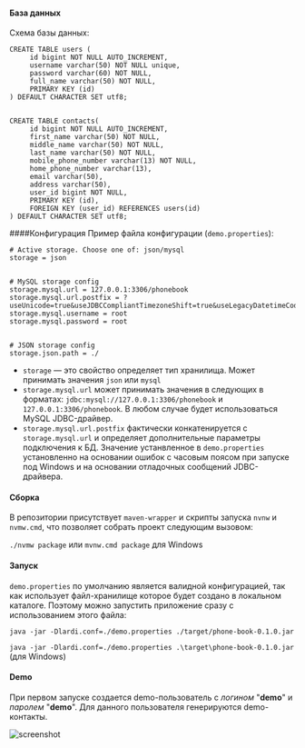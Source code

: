 #### База данных
Схема базы данных:


````
CREATE TABLE users (
     id bigint NOT NULL AUTO_INCREMENT,
     username varchar(50) NOT NULL unique,
     password varchar(60) NOT NULL,
     full_name varchar(50) NOT NULL,
     PRIMARY KEY (id)
) DEFAULT CHARACTER SET utf8;


CREATE TABLE contacts(
     id bigint NOT NULL AUTO_INCREMENT,
     first_name varchar(50) NOT NULL,
     middle_name varchar(50) NOT NULL,
     last_name varchar(50) NOT NULL,
     mobile_phone_number varchar(13) NOT NULL,
     home_phone_number varchar(13),
     email varchar(50),
     address varchar(50),
     user_id bigint NOT NULL,
     PRIMARY KEY (id),
     FOREIGN KEY (user_id) REFERENCES users(id)
) DEFAULT CHARACTER SET utf8;
````




####Конфигурация
Пример файла конфигурации (`demo.properties`):


````
# Active storage. Choose one of: json/mysql
storage = json


# MySQL storage config
storage.mysql.url = 127.0.0.1:3306/phonebook
storage.mysql.url.postfix = ?useUnicode=true&useJDBCCompliantTimezoneShift=true&useLegacyDatetimeCode=false&serverTimezone=UTC&autoReconnect=true&useSSL=false&useLegacyDatetimeCode=false
storage.mysql.username = root
storage.mysql.password = root


# JSON storage config
storage.json.path = ./
````


* `storage` — это свойство определяет тип хранилища. 
Mожет принимать значения `json` или `mysql` 
* `storage.mysql.url` может принимать значения в следующих в форматах:
`jdbc:mysql://127.0.0.1:3306/phonebook` и `127.0.0.1:3306/phonebook`. 
В любом случае будет использоваться MySQL JDBC-драйвер.
* `storage.mysql.url.postfix` фактически конкатенируется с `storage.mysql.url` 
и определяет дополнительные параметры подключения к БД. Значение устанвленное в `demo.properties`
установленно на основании ошибок с часовым поясом при запуске под Windows и на основании отладочных сообщений 
JDBC-драйвера.

#### Cборка
В репозитории присутствует `maven-wrapper` и скрипты запуска `nvnw` и `nvmw.cmd`, 
что позволяет собрать проект следующим вызовом:


`./nvmw package` или `mvnw.cmd package` для Windows


#### Запуск
`demo.properties` по умолчанию является валидной конфигурацией, так как использует 
файл-хранилище которое будет создано в локальном каталоге.
Поэтому можно запустить приложение сразу с использованием этого файла:


`java -jar -Dlardi.conf=./demo.properties ./target/phone-book-0.1.0.jar`


`java -jar -Dlardi.conf=./demo.properties .\target\phone-book-0.1.0.jar` (для Windows)


#### Demo
При первом запуске создается demo-пользователь с _логином_ "**demo**" и _паролем_ "**demo**".
Для данного пользователя генерируются demo-контакты.


![screenshot](https://goo.gl/vArVrG)
